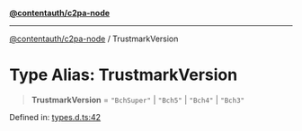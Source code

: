 [**@contentauth/c2pa-node**](../README.md)

***

[@contentauth/c2pa-node](../README.md) / TrustmarkVersion

# Type Alias: TrustmarkVersion

> **TrustmarkVersion** = `"BchSuper"` \| `"Bch5"` \| `"Bch4"` \| `"Bch3"`

Defined in: [types.d.ts:42](https://github.com/contentauth/c2pa-node-v2/blob/280e70a4878b95c480efb475988df1206fe5da39/js-src/types.d.ts#L42)
